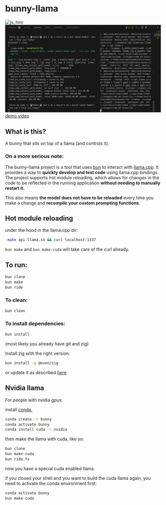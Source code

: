 # bunny-llama
![js_hmr](./buntils/img/js_hmr.gif)
![cuda_hmr](./buntils/img/cuda_hmr.gif)
[demo video](https://www.youtube.com/watch?v=H9f7Np_zUzc)
## What is this?

A bunny that sits on top of a llama (and controls it).

### On a more serious note:

The bunny-llama project is a tool that uses [bun](https://bun.sh/) to interact with [llama.cpp](https://github.com/ggerganov/llama.cpp). It provides a way to **quickly develop and test code** using llama.cpp bindings. The project supports hot module reloading, which allows for changes in the code to be reflected in the running application **without needing to manually restart it.**

This also means **the model does not have to be reloaded** every time you make a change and **recompile your custom prompting functions**.
## Hot module reloading

under the hood in the llama.cpp dir:
``` bash
 make api-llama.so && curl localhost:1337
```

```bun make``` and ```bun make-cuda``` will take care of the curl already.

## To run:

``` bash
bun clone
bun make
bun ride
```

### To clean:

``` bash
bun clean
```

### To install dependencies:

```bash
bun install
```

(most likely you already have git and zig)

Install zig with the right version:

``` bash
bun install -g @oven/zig
```
or update it as described [here](https://bun.sh/docs/project/development#install-zig)

## Nvidia llama

For people with nvidia gpus:

install [conda.](https://docs.conda.io/projects/conda/en/latest/user-guide/install/linux.html)
``` bash
conda create -n bunny
conda activate bunny
conda install cuda -c nvidia
```


then make the llama with cuda, like so:

```bash
bun clone
bun make-cuda
bun ride.ts
```

now you have a special cuda enabled llama.

if you closed your shell and you want to build the cuda llama again,
you need to activate the conda environment first:
``` bash
conda activate bunny
bun make-cuda
```